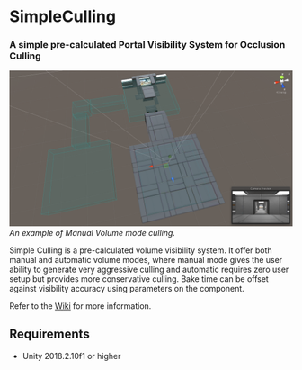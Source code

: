 # SimpleCulling
### A simple pre-calculated Portal Visibility System for Occlusion Culling

![alt text](https://github.com/Kink3d/SimpleCulling/blob/master/Images/00.png?raw=true)
*An example of Manual Volume mode culling.*

Simple Culling is a pre-calculated volume visibility system. It offer both manual and automatic volume modes, where manual mode gives the user ability to generate very aggressive culling and automatic requires zero user setup but provides more conservative culling. Bake time can be offset against visibility accuracy using parameters on the component.

Refer to the [Wiki](https://github.com/Kink3d/SimpleCulling/wiki/Home) for more information.

## Requirements
- Unity 2018.2.10f1 or higher
